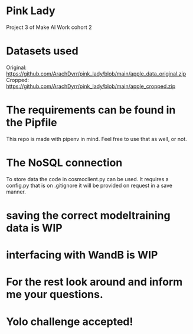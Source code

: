 # Pink Lady
Project 3 of Make AI Work cohort 2

# Datasets used
Original: https://github.com/ArachDyrr/pink_lady/blob/main/apple_data_original.zip
Cropped: https://github.com/ArachDyrr/pink_lady/blob/main/apple_cropped.zip

# The requirements can be found in the Pipfile
This repo is made with pipenv in mind. Feel free to use that as well, or not. 

# The NoSQL connection
To store data the code in cosmoclient.py can be used. It requires a config.py that is on .gitignore it will be provided on request in a save manner. 

# saving the correct modeltraining data is WIP 

# interfacing with WandB is WIP

# For the rest look around and inform me your questions. 

# Yolo challenge accepted!
